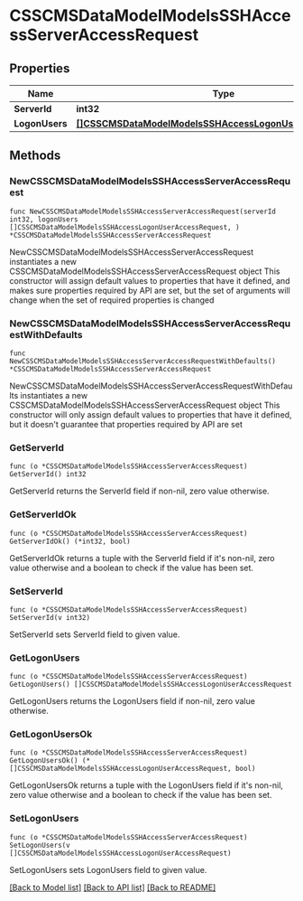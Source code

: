 # CSSCMSDataModelModelsSSHAccessServerAccessRequest

## Properties

Name | Type | Description | Notes
------------ | ------------- | ------------- | -------------
**ServerId** | **int32** |  | 
**LogonUsers** | [**[]CSSCMSDataModelModelsSSHAccessLogonUserAccessRequest**](CSSCMSDataModelModelsSSHAccessLogonUserAccessRequest.md) |  | 

## Methods

### NewCSSCMSDataModelModelsSSHAccessServerAccessRequest

`func NewCSSCMSDataModelModelsSSHAccessServerAccessRequest(serverId int32, logonUsers []CSSCMSDataModelModelsSSHAccessLogonUserAccessRequest, ) *CSSCMSDataModelModelsSSHAccessServerAccessRequest`

NewCSSCMSDataModelModelsSSHAccessServerAccessRequest instantiates a new CSSCMSDataModelModelsSSHAccessServerAccessRequest object
This constructor will assign default values to properties that have it defined,
and makes sure properties required by API are set, but the set of arguments
will change when the set of required properties is changed

### NewCSSCMSDataModelModelsSSHAccessServerAccessRequestWithDefaults

`func NewCSSCMSDataModelModelsSSHAccessServerAccessRequestWithDefaults() *CSSCMSDataModelModelsSSHAccessServerAccessRequest`

NewCSSCMSDataModelModelsSSHAccessServerAccessRequestWithDefaults instantiates a new CSSCMSDataModelModelsSSHAccessServerAccessRequest object
This constructor will only assign default values to properties that have it defined,
but it doesn't guarantee that properties required by API are set

### GetServerId

`func (o *CSSCMSDataModelModelsSSHAccessServerAccessRequest) GetServerId() int32`

GetServerId returns the ServerId field if non-nil, zero value otherwise.

### GetServerIdOk

`func (o *CSSCMSDataModelModelsSSHAccessServerAccessRequest) GetServerIdOk() (*int32, bool)`

GetServerIdOk returns a tuple with the ServerId field if it's non-nil, zero value otherwise
and a boolean to check if the value has been set.

### SetServerId

`func (o *CSSCMSDataModelModelsSSHAccessServerAccessRequest) SetServerId(v int32)`

SetServerId sets ServerId field to given value.


### GetLogonUsers

`func (o *CSSCMSDataModelModelsSSHAccessServerAccessRequest) GetLogonUsers() []CSSCMSDataModelModelsSSHAccessLogonUserAccessRequest`

GetLogonUsers returns the LogonUsers field if non-nil, zero value otherwise.

### GetLogonUsersOk

`func (o *CSSCMSDataModelModelsSSHAccessServerAccessRequest) GetLogonUsersOk() (*[]CSSCMSDataModelModelsSSHAccessLogonUserAccessRequest, bool)`

GetLogonUsersOk returns a tuple with the LogonUsers field if it's non-nil, zero value otherwise
and a boolean to check if the value has been set.

### SetLogonUsers

`func (o *CSSCMSDataModelModelsSSHAccessServerAccessRequest) SetLogonUsers(v []CSSCMSDataModelModelsSSHAccessLogonUserAccessRequest)`

SetLogonUsers sets LogonUsers field to given value.



[[Back to Model list]](../README.md#documentation-for-models) [[Back to API list]](../README.md#documentation-for-api-endpoints) [[Back to README]](../README.md)


